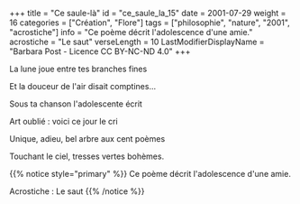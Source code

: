 +++
title = "Ce saule-là"
id = "ce_saule_la_15"
date = 2001-07-29
weight = 16
categories = ["Création", "Flore"]
tags = ["philosophie", "nature", "2001", "acrostiche"]
info = "Ce poème décrit l'adolescence d'une amie."
acrostiche = "Le saut"
verseLength = 10
LastModifierDisplayName = "Barbara Post - Licence CC BY-NC-ND 4.0"
+++

La lune joue entre tes branches fines

Et la douceur de l'air disait comptines...

Sous ta chanson l'adolescente écrit

Art oublié : voici ce jour le cri

Unique, adieu, bel arbre aux cent poèmes

Touchant le ciel, tresses vertes bohèmes.

{{% notice style="primary" %}}
Ce poème décrit l'adolescence d'une amie.

Acrostiche : Le saut
{{% /notice %}}
